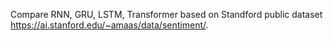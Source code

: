 Compare RNN, GRU, LSTM, Transformer based on Standford public dataset https://ai.stanford.edu/~amaas/data/sentiment/.

